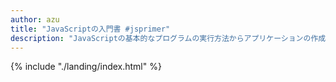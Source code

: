 ```yaml
---
author: azu
title: "JavaScriptの入門書 #jsprimer"
description: "JavaScriptの基本的なプログラムの実行方法からアプリケーションの作成などの実例を学ぶための入門書です"
---
```


{% include "./landing/index.html" %}

<!-- TOPページの実際の内容はlandingに書かれています -->
